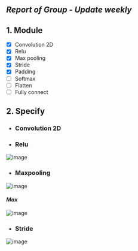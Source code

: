 ## *Report of Group - Update weekly*
## 1. Module  
- [x] Convolution 2D
- [x] Relu
- [x] Max pooling
- [x] Stride
- [x] Padding
- [ ] Softmax
- [ ] Flatten
- [ ] Fully connect 
## 2. Specify
- ### Convolution 2D
- ### Relu

![image](https://user-images.githubusercontent.com/75322678/118592756-aee11800-b7d0-11eb-8669-4064b28e9184.png)

- ### Maxpooling
![image](https://user-images.githubusercontent.com/75322678/118592789-bdc7ca80-b7d0-11eb-8ed5-a1ca1c7602ba.png)
 #### *Max*
 ![image](https://user-images.githubusercontent.com/75322678/118592846-d59f4e80-b7d0-11eb-957b-32fd530ec81d.png)
- ### Stride
![image](https://user-images.githubusercontent.com/75322678/118592882-e780f180-b7d0-11eb-8555-de3ebeebbb57.png)
